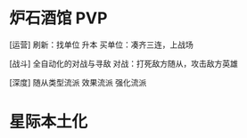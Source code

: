 # 炉石酒馆 PVP
[运营]
刷新：找单位
升本
买单位：凑齐三连，上战场

[战斗]
全自动化的对战与寻敌
对战：打死敌方随从，攻击敌方英雄

[深度]
随从类型流派
效果流派
强化流派

# 星际本土化
